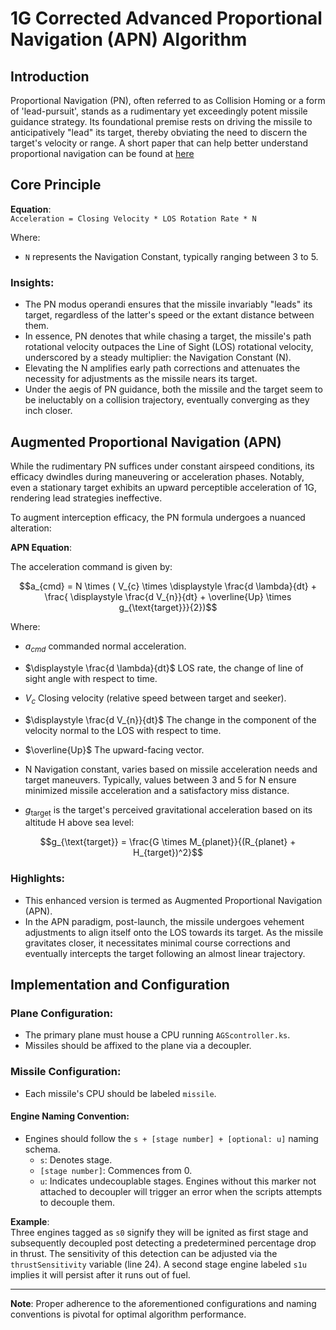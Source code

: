 
# 1G Corrected Advanced Proportional Navigation (APN) Algorithm

## Introduction

Proportional Navigation (PN), often referred to as Collision Homing or a form of 'lead-pursuit', stands as a rudimentary yet exceedingly potent missile guidance strategy. Its foundational premise rests on driving the missile to anticipatively "lead" its target, thereby obviating the need to discern the target's velocity or range.
A short paper that can help better understand proportional navigation can be found at [here](https://www.ijser.org/researchpaper/Performance-Evaluation-of-Proportional-Navigation-Guidance-for-Low-Maneuvering-Targets.pdf)
## Core Principle

**Equation**:  
`Acceleration = Closing Velocity * LOS Rotation Rate * N`

Where:
- `N` represents the Navigation Constant, typically ranging between 3 to 5.

### Insights:

- The PN modus operandi ensures that the missile invariably "leads" its target, regardless of the latter's speed or the extant distance between them.
- In essence, PN denotes that while chasing a target, the missile's path rotational velocity outpaces the Line of Sight (LOS) rotational velocity, underscored by a steady multiplier: the Navigation Constant (N).
- Elevating the N amplifies early path corrections and attenuates the necessity for adjustments as the missile nears its target.
- Under the aegis of PN guidance, both the missile and the target seem to be ineluctably on a collision trajectory, eventually converging as they inch closer.

## Augmented Proportional Navigation (APN)

While the rudimentary PN suffices under constant airspeed conditions, its efficacy dwindles during maneuvering or acceleration phases. Notably, even a stationary target exhibits an upward perceptible acceleration of 1G, rendering lead strategies ineffective.

To augment interception efficacy, the PN formula undergoes a nuanced alteration:

**APN Equation**:

The acceleration command is given by:

$$a_{cmd} = N \times ( V_{c} \times \displaystyle \frac{d \lambda}{dt} + \frac{ \displaystyle \frac{d V_{n}}{dt} + \overline{Up} \times g_{\text{target}}}{2})$$

Where:

- $a_{cmd}$ commanded normal acceleration.

- $\displaystyle \frac{d \lambda}{dt}$ LOS rate, the change of line of sight angle with respect to time.

- $V_{c}$ Closing velocity (relative speed between target and seeker).
  
- $\displaystyle \frac{d V_{n}}{dt}$ The change in the component of the velocity normal to the LOS with respect to time.
  
- $\overline{Up}$ The upward-facing vector.
  
- $\text{N}$ Navigation constant, varies based on missile acceleration needs and target maneuvers. Typically, values between 3 and 5 for N ensure minimized missile acceleration and a satisfactory miss distance.
  
- $g_{\text{target}}$ is the target's perceived gravitational acceleration based on its altitude H above sea level:

$$g_{\text{target}} = \frac{G \times M_{planet}}{(R_{planet} + H_{target})^2}$$


### Highlights:

- This enhanced version is termed as Augmented Proportional Navigation (APN).
- In the APN paradigm, post-launch, the missile undergoes vehement adjustments to align itself onto the LOS towards its target. As the missile gravitates closer, it necessitates minimal course corrections and eventually intercepts the target following an almost linear trajectory.

## Implementation and Configuration

### Plane Configuration:

- The primary plane must house a CPU running `AGScontroller.ks`.
- Missiles should be affixed to the plane via a decoupler.

### Missile Configuration:

- Each missile's CPU should be labeled `missile`.

#### Engine Naming Convention:

- Engines should follow the `s + [stage number] + [optional: u]` naming schema.
  - `s`: Denotes stage.
  - `[stage number]`: Commences from 0.
  - `u`: Indicates undecouplable stages. Engines without this marker not attached to decoupler will trigger an error when the scripts attempts to decouple them.

**Example**:  
Three engines tagged as `s0` signify they will be ignited as first stage and subsequently decoupled post detecting a predetermined percentage drop in thrust. The sensitivity of this detection can be adjusted via the `thrustSensitivity` variable (line 24). A second stage engine labeled `s1u` implies it will persist after it runs out of fuel.

---

**Note**: Proper adherence to the aforementioned configurations and naming conventions is pivotal for optimal algorithm performance.

